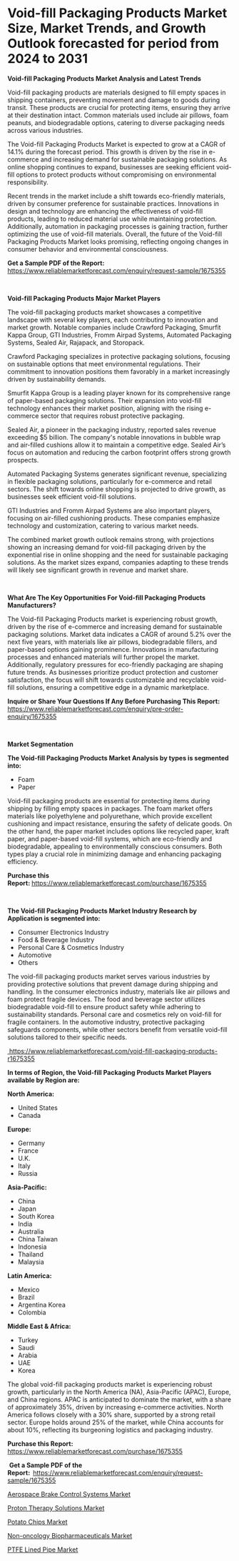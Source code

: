 <p><h1>Void-fill Packaging Products Market Size, Market Trends, and Growth Outlook forecasted for period from 2024 to 2031</h1></p><p><strong>Void-fill Packaging Products Market Analysis and Latest Trends</strong></p>
<p><p>Void-fill packaging products are materials designed to fill empty spaces in shipping containers, preventing movement and damage to goods during transit. These products are crucial for protecting items, ensuring they arrive at their destination intact. Common materials used include air pillows, foam peanuts, and biodegradable options, catering to diverse packaging needs across various industries.</p><p>The Void-fill Packaging Products Market is expected to grow at a CAGR of 14.1% during the forecast period. This growth is driven by the rise in e-commerce and increasing demand for sustainable packaging solutions. As online shopping continues to expand, businesses are seeking efficient void-fill options to protect products without compromising on environmental responsibility. </p><p>Recent trends in the market include a shift towards eco-friendly materials, driven by consumer preference for sustainable practices. Innovations in design and technology are enhancing the effectiveness of void-fill products, leading to reduced material use while maintaining protection. Additionally, automation in packaging processes is gaining traction, further optimizing the use of void-fill materials. Overall, the future of the Void-fill Packaging Products Market looks promising, reflecting ongoing changes in consumer behavior and environmental consciousness.</p></p>
<p><strong>Get a Sample PDF of the Report:&nbsp;</strong> <a href="https://www.reliablemarketforecast.com/enquiry/request-sample/1675355?utm_campaign=1499&utm_medium=2&utm_source=Github&utm_content=ia&utm_term=10102024&utm_id=void-fill-packaging-products">https://www.reliablemarketforecast.com/enquiry/request-sample/1675355</a></p>
<p>&nbsp;</p>
<p><strong>Void-fill Packaging Products Major Market Players</strong></p>
<p><p>The void-fill packaging products market showcases a competitive landscape with several key players, each contributing to innovation and market growth. Notable companies include Crawford Packaging, Smurfit Kappa Group, GTI Industries, Fromm Airpad Systems, Automated Packaging Systems, Sealed Air, Rajapack, and Storopack.</p><p>Crawford Packaging specializes in protective packaging solutions, focusing on sustainable options that meet environmental regulations. Their commitment to innovation positions them favorably in a market increasingly driven by sustainability demands.</p><p>Smurfit Kappa Group is a leading player known for its comprehensive range of paper-based packaging solutions. Their expansion into void-fill technology enhances their market position, aligning with the rising e-commerce sector that requires robust protective packaging.</p><p>Sealed Air, a pioneer in the packaging industry, reported sales revenue exceeding $5 billion. The company's notable innovations in bubble wrap and air-filled cushions allow it to maintain a competitive edge. Sealed Air’s focus on automation and reducing the carbon footprint offers strong growth prospects.</p><p>Automated Packaging Systems generates significant revenue, specializing in flexible packaging solutions, particularly for e-commerce and retail sectors. The shift towards online shopping is projected to drive growth, as businesses seek efficient void-fill solutions.</p><p>GTI Industries and Fromm Airpad Systems are also important players, focusing on air-filled cushioning products. These companies emphasize technology and customization, catering to various market needs.</p><p>The combined market growth outlook remains strong, with projections showing an increasing demand for void-fill packaging driven by the exponential rise in online shopping and the need for sustainable packaging solutions. As the market sizes expand, companies adapting to these trends will likely see significant growth in revenue and market share.</p></p>
<p>&nbsp;</p>
<p><strong>What Are The Key Opportunities For Void-fill Packaging Products Manufacturers?</strong></p>
<p><p>The Void-fill Packaging Products market is experiencing robust growth, driven by the rise of e-commerce and increasing demand for sustainable packaging solutions. Market data indicates a CAGR of around 5.2% over the next five years, with materials like air pillows, biodegradable fillers, and paper-based options gaining prominence. Innovations in manufacturing processes and enhanced materials will further propel the market. Additionally, regulatory pressures for eco-friendly packaging are shaping future trends. As businesses prioritize product protection and customer satisfaction, the focus will shift towards customizable and recyclable void-fill solutions, ensuring a competitive edge in a dynamic marketplace.</p></p>
<p><strong>Inquire or Share Your Questions If Any Before Purchasing This Report:</strong> <a href="https://www.reliablemarketforecast.com/enquiry/pre-order-enquiry/1675355?utm_campaign=1499&utm_medium=2&utm_source=Github&utm_content=ia&utm_term=10102024&utm_id=void-fill-packaging-products">https://www.reliablemarketforecast.com/enquiry/pre-order-enquiry/1675355</a></p>
<p>&nbsp;</p>
<p><strong>Market Segmentation</strong></p>
<p><strong>The Void-fill Packaging Products Market Analysis by types is segmented into:</strong></p>
<p><ul><li>Foam</li><li>Paper</li></ul></p>
<p><p>Void-fill packaging products are essential for protecting items during shipping by filling empty spaces in packages. The foam market offers materials like polyethylene and polyurethane, which provide excellent cushioning and impact resistance, ensuring the safety of delicate goods. On the other hand, the paper market includes options like recycled paper, kraft paper, and paper-based void-fill systems, which are eco-friendly and biodegradable, appealing to environmentally conscious consumers. Both types play a crucial role in minimizing damage and enhancing packaging efficiency.</p></p>
<p><strong>Purchase this Report:&nbsp;</strong><a href="https://www.reliablemarketforecast.com/purchase/1675355?utm_campaign=1499&utm_medium=2&utm_source=Github&utm_content=ia&utm_term=10102024&utm_id=void-fill-packaging-products">https://www.reliablemarketforecast.com/purchase/1675355</a></p>
<p>&nbsp;</p>
<p><strong>The Void-fill Packaging Products Market Industry Research by Application is segmented into:</strong></p>
<p><ul><li>Consumer Electronics Industry</li><li>Food & Beverage Industry</li><li>Personal Care & Cosmetics Industry</li><li>Automotive</li><li>Others</li></ul></p>
<p><p>The void-fill packaging products market serves various industries by providing protective solutions that prevent damage during shipping and handling. In the consumer electronics industry, materials like air pillows and foam protect fragile devices. The food and beverage sector utilizes biodegradable void-fill to ensure product safety while adhering to sustainability standards. Personal care and cosmetics rely on void-fill for fragile containers. In the automotive industry, protective packaging safeguards components, while other sectors benefit from versatile void-fill solutions tailored to their specific needs.</p></p>
<p><a href="https://www.reliablemarketforecast.com/void-fill-packaging-products-r1675355?utm_campaign=1499&utm_medium=2&utm_source=Github&utm_content=ia&utm_term=10102024&utm_id=void-fill-packaging-products">&nbsp;https://www.reliablemarketforecast.com/void-fill-packaging-products-r1675355</a></p>
<p><strong>In terms of Region, the Void-fill Packaging Products Market Players available by Region are:</strong></p>
<p>
    <p> <strong> North America: </strong>
        <ul>
            <li>United States</li>
            <li>Canada</li>
        </ul>
        </p> 
    <p> <strong> Europe: </strong>
        <ul>
            <li>Germany</li>
            <li>France</li>
            <li>U.K.</li>
            <li>Italy</li>
            <li>Russia</li>
        </ul>
        </p> 
    <p> <strong> Asia-Pacific: </strong>
        <ul>
            <li>China</li>
            <li>Japan</li>
            <li>South Korea</li>
            <li>India</li>
            <li>Australia</li>
            <li>China Taiwan</li>
            <li>Indonesia</li>
            <li>Thailand</li>
            <li>Malaysia</li>
        </ul>
        </p> 
    <p> <strong> Latin America: </strong>
        <ul>
            <li>Mexico</li>
            <li>Brazil</li>
            <li>Argentina Korea</li>
            <li>Colombia</li>
        </ul>
        </p> 
    <p> <strong> Middle East & Africa: </strong>
        <ul>
            <li>Turkey</li>
            <li>Saudi</li>
            <li>Arabia</li>
            <li>UAE</li>
            <li>Korea</li>
        </ul>
    </p>
    </p>
<p><p>The global void-fill packaging products market is experiencing robust growth, particularly in the North America (NA), Asia-Pacific (APAC), Europe, and China regions. APAC is anticipated to dominate the market, with a share of approximately 35%, driven by increasing e-commerce activities. North America follows closely with a 30% share, supported by a strong retail sector. Europe holds around 25% of the market, while China accounts for about 10%, reflecting its burgeoning logistics and packaging industry.</p></p>
<p><strong>Purchase this Report: </strong><a href="https://www.reliablemarketforecast.com/purchase/1675355?utm_campaign=1499&utm_medium=2&utm_source=Github&utm_content=ia&utm_term=10102024&utm_id=void-fill-packaging-products">https://www.reliablemarketforecast.com/purchase/1675355</a></p>
<p>&nbsp;<strong>Get a Sample PDF of the Report:&nbsp;&nbsp;</strong><a href="https://www.reliablemarketforecast.com/enquiry/request-sample/1675355?utm_campaign=1499&utm_medium=2&utm_source=Github&utm_content=ia&utm_term=10102024&utm_id=void-fill-packaging-products">https://www.reliablemarketforecast.com/enquiry/request-sample/1675355</a></p>
<p><strong></strong></p>
<p><p><a href="https://www.linkedin.com/pulse/aerospace-brake-control-systems-market-research-report-exploring-iexne?utm_campaign=1499&utm_medium=2&utm_source=Github&utm_content=ia&utm_term=10102024&utm_id=void-fill-packaging-products">Aerospace Brake Control Systems Market</a></p><p><a href="https://www.linkedin.com/pulse/proton-therapy-solutions-market-research-report-exploring-size-v0ibe?utm_campaign=1499&utm_medium=2&utm_source=Github&utm_content=ia&utm_term=10102024&utm_id=void-fill-packaging-products">Proton Therapy Solutions Market</a></p><p><a href="https://issuu.com/reportprime-2/docs/potato-chips-market-size-2030.pptx_60a8daccd8927e?utm_campaign=1499&utm_medium=2&utm_source=Github&utm_content=ia&utm_term=10102024&utm_id=void-fill-packaging-products">Potato Chips Market</a></p><p><a href="https://www.linkedin.com/pulse/influencing-factors-non-oncology-biopharmaceuticals-market-insights-wxrpf?utm_campaign=1499&utm_medium=2&utm_source=Github&utm_content=ia&utm_term=10102024&utm_id=void-fill-packaging-products">Non-oncology Biopharmaceuticals Market</a></p><p><a href="https://github.com/AshrafKhan865/Market-Research-Report-List-1/blob/main/ptfe-lined-pipe-market.md?utm_campaign=1499&utm_medium=2&utm_source=Github&utm_content=ia&utm_term=10102024&utm_id=void-fill-packaging-products">PTFE Lined Pipe Market</a></p></p>